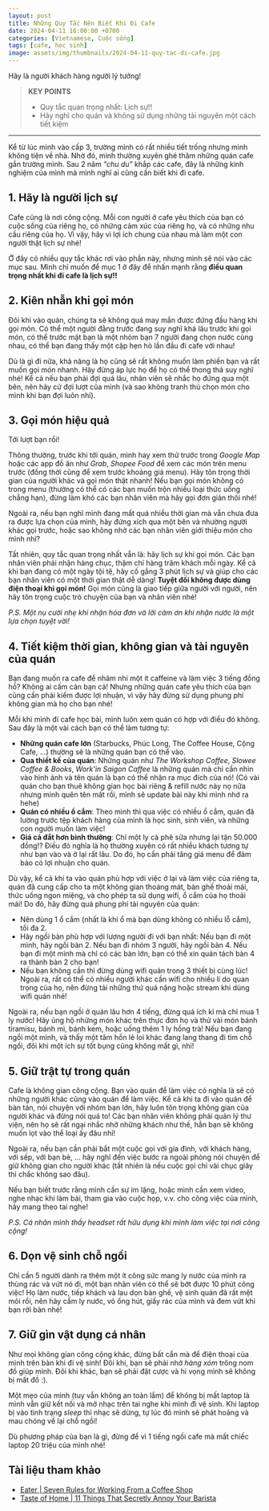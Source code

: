 ```yaml
---
layout: post
title: Những Quy Tắc Nên Biết Khi Đi Cafe
date: 2024-04-11 16:00:00 +0700
categories: [Vietnamese, Cuộc sống]
tags: [cafe, học sinh]
image: assets/img/thumbnails/2024-04-11-quy-tac-di-cafe.jpg
---
```


Hãy là người khách hàng người lý tưởng!

> **KEY POINTS**
>
> - Quy tắc quan trọng nhất: Lịch sự!!
> - Hãy nghĩ cho quán và không sử dụng những tài nguyên một cách tiết kiệm

---

Kể từ lúc mình vào cấp 3, trường mình có rất nhiều tiết trống nhưng mình không tiện về nhà. Nhờ đó, mình thường xuyên ghé thăm những quán cafe gần trường mình. Sau 2 năm _"chu du"_ khắp các cafe, đây là những kinh nghiệm của mình mà mình nghĩ ai cũng cần biết khi đi cafe.

## 1. Hãy là người lịch sự

Cafe cũng là nơi công cộng. Mỗi con người ở cafe yêu thích của bạn có cuộc sống của riêng họ, có những cảm xúc của riêng họ, và có những nhu cầu riêng của họ. Vì vậy, hãy vì lợi ích chung của nhau mà làm một con người thật lịch sự nhé!

Ở đây có nhiều quy tắc khác rơi vào phần này, nhưng mình sẽ nói vào các mục sau. Mình chỉ muốn để mục 1 ở đây để nhấn mạnh rằng **điều quan trọng nhất khi đi cafe là lịch sự!!**

## 2. Kiên nhẫn khi gọi món

Đôi khi vào quán, chúng ta sẽ không quá may mắn được đứng đầu hàng khi gọi món. Có thể một người đằng trước đang suy nghĩ khá lâu trước khi gọi món, có thể trước mặt bạn là một nhóm bạn 7 người đang chọn nước cùng nhau, có thể bạn đang thấy một cặp hẹn hò lần đầu đi cafe với nhau!

Dù là gì đi nữa, khả năng là họ cũng sẽ rất không muốn làm phiền bạn và rất muốn gọi món nhanh. Hãy đừng áp lực họ để họ có thể thong thả suy nghĩ nhé! Kể cả nếu bạn phải đợi quá lâu, nhân viên sẽ nhắc họ đứng qua một bên, nên hãy cứ đợi lượt của mình (và sao không tranh thủ chọn món cho mình khi bạn đợi luôn nhỉ).

## 3. Gọi món hiệu quả

Tới lượt bạn rồi!

Thông thường, trước khi tới quán, mình hay xem thử trước trong _Google Map_ hoặc các app đồ ăn như _Grab_, _Shopee Food_ để xem các món trên menu trước (đồng thời cũng để xem trước khoảng giá menu). Hãy tôn trọng thời gian của người khác và gọi món thật nhanh! Nếu bạn gọi món không có trong menu (thường có thể có các bạn muốn trộn nhiều loại thức uống chẳng hạn), đừng làm khó các bạn nhân viên mà hãy gọi đơn giản thôi nhé!

Ngoài ra, nếu bạn nghĩ mình đang mất quá nhiều thời gian mà vẫn chưa đưa ra được lựa chọn của mình, hãy đứng xích qua một bên và nhường người khác gọi trước, hoặc sao không nhờ các bạn nhân viên giới thiệu món cho mình nhỉ?

Tất nhiên, quy tắc quan trọng nhất vẫn là: hãy lịch sự khi gọi món. Các bạn nhân viên phải nhận hàng chục, thậm chí hàng trăm khách mỗi ngày. Kể cả khi bạn đang có một ngày tội tệ, hãy cố gắng 3 phút lịch sự và giúp cho các bạn nhân viên có một thời gian thật dễ dàng! **Tuyệt đối không được dùng điện thoại khi gọi món!** Gọi món cũng là giao tiếp giữa người với người, nên hãy tôn trọng cuộc trò chuyện của bạn và nhân viên nhé!

_P.S. Một nụ cười nhẹ khi nhận hóa đơn và lời cảm ơn khi nhận nước là một lựa chọn tuyệt vời!_

## 4. Tiết kiệm thời gian, không gian và tài nguyên của quán

Bạn đang muốn ra cafe để nhâm nhi một ít caffeine và làm việc 3 tiếng đồng hồ? Không ai cấm cản bạn cả! Nhưng những quán cafe yêu thích của bạn cũng cần phải kiếm được lợi nhuận, vì vậy hãy đừng sử dụng phung phí không gian mà họ cho bạn nhé!

Mỗi khi mình đi cafe học bài, mình luôn xem quán có hợp với điều đó không. Sau đây là một vài cách bạn có thể làm tương tự:

- **Những quán cafe lớn** (Starbucks, Phúc Long, The Coffee House, Cộng Cafe, ...) thường sẽ là những quán bạn có thể vào.
- **Qua thiết kế của quán**: Những quán như _The Workshop Coffee_, _Slowee Coffee & Books_, _Work'in Saigon Caffee_ là những quán mà chỉ cần nhìn vào hình ảnh và tên quán là bạn có thể nhận ra mục đích của nó! (Có vài quán cho bạn thuê không gian học bài riêng & refill nước này nọ nữa nhưng mình quên tên mất rồi, mình sẽ update bài này khi mình nhớ ra hehe)
- **Quán có nhiều ổ cắm**: Theo mình thì qua việc có nhiều ổ cắm, quán đã lường trước tệp khách hàng của mình là học sinh, sinh viên, và những con người muốn làm việc!
- **Giá cả đắt hơn bình thường**: Chỉ một ly cà phê sữa nhưng lại tận 50.000 đồng!? Điều đó nghĩa là họ thường xuyên có rất nhiều khách tương tự như bạn vào và ở lại rất lâu. Do đó, họ cần phải tăng giá menu để đảm bảo có lợi nhuận cho quán.

Dù vậy, kể cả khi ta vào quán phù hợp với việc ở lại và làm việc của riêng ta, quán đã cung cấp cho ta một không gian thoáng mát, bàn ghế thoải mái, thức uống ngon miệng, và cho phép ta sử dụng wifi, ổ cắm của họ thoải mái! Do đó, hãy đừng quá phung phí tài nguyên của quán:

- Nên dùng 1 ổ cắm (nhất là khi ổ mà bạn dùng không có nhiều lỗ cắm), tối đa 2.
- Hãy ngồi bàn phù hợp với lượng người đi với bạn nhất: Nếu bạn đi một mình, hãy ngồi bàn 2. Nếu bạn đi nhóm 3 người, hãy ngồi bàn 4. Nếu bạn đi một mình mà chỉ có các bàn lớn, bạn có thể xin quán tách bàn 4 ra thành bàn 2 cho bạn!
- Nếu bạn không cần thì đừng dùng wifi quán trong 3 thiết bị cùng lúc! Ngoài ra, rất có thể có nhiều người khác cần wifi cho nhiều lí do quan trọng của họ, nên đừng tải những thứ quá nặng hoặc stream khi dùng wifi quán nhé!

Ngoài ra, nếu bạn ngồi ở quán lâu hơn 4 tiếng, đừng quá ích kỉ mà chỉ mua 1 ly nước! Hãy ủng hộ những món khác trên thực đơn họ và thử vài món bánh tiramisu, bánh mì, bánh kem, hoặc uống thêm 1 ly hồng trà! Nếu bạn đang ngồi một mình, và thấy một tâm hồn lẻ loi khác đang lang thang đi tìm chỗ ngồi, đôi khi một ích sự tốt bụng cũng không mất gì, nhỉ!

## 5. Giữ trật tự trong quán

Cafe là không gian công cộng. Bạn vào quán để làm việc có nghĩa là sẽ có những người khác cũng vào quán để làm việc. Kể cả khi ta đi vào quán để bàn tán, nói chuyện với nhóm bạn lớn, hãy luôn tôn trọng không gian của người khác và đừng nói quá to! Các bạn nhân viên không phải quản lý thư viện, nên họ sẽ rất ngại nhắc nhở những khách như thế, hẳn bạn sẽ không muốn lọt vào thể loại ấy đâu nhỉ!

Ngoài ra, nếu bạn cần phải bắt một cuộc gọi với gia đình, với khách hàng, với sếp, với bạn bè, ... hãy nghĩ đến việc bước ra ngoài phòng nói chuyện để giữ không gian cho người khác (tất nhiên là nếu cuộc gọi chỉ vài chục giây thì chắc không sao đâu).

Nếu bạn biết trước rằng mình cần sự im lặng, hoặc mình cần xem video, nghe nhạc khi làm bài, tham gia vào cuộc họp, v.v. cho công việc của mình, hãy mang theo tai nghe!

_P.S. Cá nhân mình thấy headset rất hữu dụng khi mình làm việc tại nơi công cộng!_

## 6. Dọn vệ sinh chỗ ngồi

Chỉ cần 5 người dành ra thêm một ít công sức mang ly nước của mình ra thùng rác và vứt nó đi, một bạn nhân viên có thể sẽ bớt được 10 phút công việc! Họ làm nước, tiếp khách và lau dọn bàn ghế, vệ sinh quán đã rất mệt mỏi rồi, nên hãy cầm ly nước, vỏ ống hút, giấy rác của mình và đem vứt khi bạn rời bàn nhé!

## 7. Giữ gìn vật dụng cá nhân

Như mọi không gian công cộng khác, đừng bất cẩn mà để điện thoại của mình trên bàn khi đi vệ sinh! Đôi khi, bạn sẽ phải nhờ _hàng xóm_ trông nom đồ giúp mình. Đôi khi khác, bạn sẽ phải đặt cược và hi vọng mình sẽ không bị mất đồ :).

Một mẹo của mình (tuy vẫn không an toàn lắm) để không bị mất laptop là mình vẫn giữ kết nối và mở nhạc trên tai nghe khi mình đi vệ sinh. Khi laptop bị vào tình trạng _sleep_ thì nhạc sẽ dừng, tự lúc đó mình sẽ phát hoảng và mau chóng về lại chỗ ngồi!

Dù phương pháp của bạn là gì, đừng để vì 1 tiếng ngồi cafe mà mất chiếc laptop 20 triệu của mình nhé!

## Tài liệu tham khảo

- [Eater \| Seven Rules for Working From a Coffee Shop](https://www.eater.com/2019/10/1/20890743/coffee-shop-work-etiquette-laptop-cell-phone)
- [Taste of Home \| 11 Things That Secretly Annoy Your Barista](https://www.tasteofhome.com/collection/coffee-shop-etiquette/)
